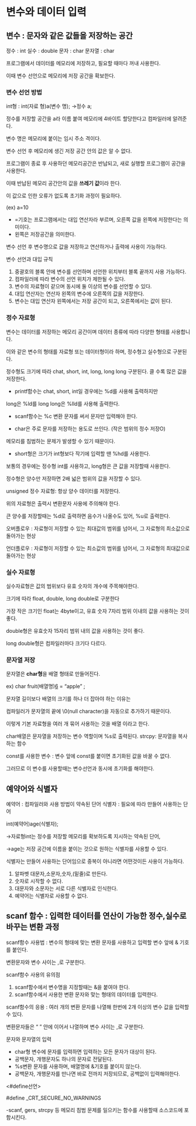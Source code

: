 # 변수와 데이터 입력

## 변수 : 문자와 같은 값들을 저장하는 공간

정수 : int   실수 : double  문자 : char   문자열 : char

프로그램에서 데이터를 메모리에 저장하고, 필요할 때마다 꺼내 사용한다.

이때 변수 선언으로 메모리에 저장 공간을 확보한다.

### 변수 선언 방법

int형 : int(자료 형)a(변수 명); →정수 a;

정수를 저장할 공간을 a라 이름 붙여 메모리에 4바이트 할당한다고 컴파일러에 알려준다.

변수 명은 메모리에 붙이는 임시 주소 격이다.

변수 선언 후 메모리에 생긴 저장 공간 안의 값은 알 수 없다.

프로그램이 종료 후 사용하던 메모리공간은 반납되고, 새로 실행할 프로그램이 공간을 사용한다.

이때 반납된 메모리 공간안의 값을 **쓰레기 값**이라 한다.

이 값으로 인한 오류가 없도록 초기화 과정이 필요하다.

(ex) a=10

- =기호는 프로그램에서는 대입 연산자라 부르며, 오른쪽 값을 왼쪽에 저장한다는 의미이다.
- 왼쪽은 저장공간을 의미한다.

변수 선언 후 변수명으로 값을 저장하고 연산하거나 출력에 사용이 가능하다.

변수 선언과 대입 규칙

1. 중괄호의 블록 안에 변수를 선언하며 선언한 위치부터 블록 끝까지 사용 가능하다.
2. 컴파일러에 따라 변수의 선언 위치가 제한될 수 있다.
3. 변수의 자료형이 같으며 동시에 둘 이상의 변수를 선언할 수 있다.
4. 대입 연산자는 연산자 왼쪽의 변수에 오른쪽의 값을 저장한다.
5. 변수는 대입 연산자 왼쪽에서는 저장 공간이 되고, 오른쪽에서는 값이 된다.

### 정수 자료형

변수는 데이터를 저장하는 메모리 공간이며 데이터 종류에 따라 다양한 형태를 사용합니다.

이와 같은 변수의 형태를 자료형 또는 데이터형이라 하며, 정수형고 실수형으로 구분된다.

정수형도 크기에 따라 chat, short, int, long, long long 구분된다. 클 수록 많은 값을 저장한다.

- printf함수는 chat, short, int일 경우에는 %d를 사용해 출력하지만

long은 %ld를 long long은 %lld를 사용해 출력한다.

- scanf함수는 %c 변환 문자를 써서 문자만 입력해야 한다.

- char은 주로 문자를 저장하는 용도로 쓰인다. (작은 범위의 정수 저장O)

메모리를 침범하는 문제가 발생할 수 있기 때문이다.

- short형은 크기가 int형보다 작기에 입력할 땐 %hd를 사용한다.

보통의 경우에는 정수형 int를 사용하고, long형은 큰 값을 저장할때 사용한다.

정수형은 양수만 저장하면 2배 넓은 범위의 값을 저장할 수 있다.

unsigned 정수 자료형: 항상 양수 데이터를 저장한다.

위의 자료형은 출력시 변환문자 사용에 주의해야 한다.

큰 양수를 저장할때는 %d로 출력하면 음수가 나올수도 있어, %u로 출력한다.

오버플로우 : 자료형이 저장할 수 있는 최대값의 범위를 넘어서, 그 자료형의 최소값으로 돌아가는 현상

언더플로우 : 자료형이 저장할 수 있는 최소값의 범위를 넘어서, 그 자료형의 최대값으로 돌아가는 현상

### 실수 자료형

실수자료형은 값의 범위보다 유효 숫자의 개수에 주목해야한다.

크기에 따라 float, double, long double로 구분한다

가장 작은 크기인 float는 4byte이고, 유효 숫자 7자리 범위 이내의 값을 사용하는 것이 좋다.

double형은 유효숫자 15자리 범위 내의 값을 사용하는 것이 좋다.

long double형은 컴파일러마다 크기다 다르다.

### 문자열 저장

문자열은 **char형**을 배열 형태로 만들어진다.

ex) char fruit(배열명)[6](문자열길이+1) = “apple” ;

문자열 길이보다 배열의 크기를 하나 더 잡아야 하는 이유는

컴파일러가 문자열의 끝에 \0(null character)을 자동으로 추가하기 때문이다.

이렇게 기본 자료형을 여러 개 묶어 사용하는 것을 배열 이라고 한다.

char배열은 문자열을 저장하는 변수 역할이며 %s로 출력된다.    strcpy: 문자열을 복사하는 함수

const를 사용한 변수 : 변수 앞에 const를 붙이면 초기화된 값을 바꿀 수 없다.

그러므로 이 변수를 사용할때는 변수선언과 동시에 초기화를 해야한다.

## 예약어와 식별자

예약어 : 컴파일러와 사용 방법이 약속된 단어      식별자 : 필요에 따라 만들어 사용하는 단어

int(예약어)age(식별자);

 →자료형int는 정수를 저장할 메모리를 확보하도록 지시하는 약속된 단어,

 →age는 저장 공간에 이름을 붙이는 것으로 원하는 식별자를 사용할 수 있다.

식별자는 만들어 사용하는 단어임으로 중복이 아니라면 어떤것이든 사용이 가능하다.

1. 알파벳 대문자,소문자,숫자,(밑줄)로 만든다.
2. 숫자로 시작할 수 없다.
3. 대문자와 소문자는 서로 다른 식별자로 인식한다.
4. 예약어는 식별자로 사용할 수 없다.

## scanf 함수 : 입력한 데이터를 연산이 가능한 정수,실수로 바꾸는 변환 과정

scanf함수 사용법 : 변수의 형태에 맞는 변환 문자를 사용하고 입력할 변수 앞에 & 기호를 붙인다. 

변환문자와 변수 사이는 ,로 구분한다.

scanf함수 사용의 유의점

1. scanf함수에서 변수명을 지정할때는 &을 붙여야 한다.
2. scanf함수에서 사용한 변환 문자와 맞는 형태의 데이터를 입력한다.

scanf함수의 응용 :  여러 개의 변환 문자를 나열해 한번에 2개 이상의 변수 값을 입력할 수 있다.

변환문자들은 “   ” 안에 이어서 나열하며 변수 사이는 ,로 구분한다.

문자와 문자열의 입력

- char형 변수에 문자를 입력하면 입력하는 모든 문자가 대상이 된다.
- 공백문자, 개행문자도 하나의 문자로 전달된다.
- %s변환 문자를 사용하며, 배열명에 &기호를 붙이지 않는다.
- 공백문자, 개행문자를 만나면 바로 전까지 저장되므로, 공백없이 입력해야한다.

<#define선언>

#define _CRT_SECURE_NO_WARNINGS

-scanf, gers, strcpy 등 메모리 침범 문제를 일으키는 함수를 사용할때 소스코드에 포함시킨다.
